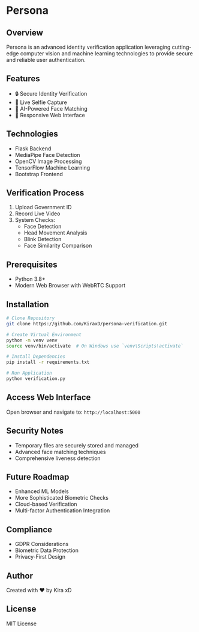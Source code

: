 # Persona

## Overview
Persona is an advanced identity verification application leveraging cutting-edge computer vision and machine learning technologies to provide secure and reliable user authentication.

## Features
- 🔒 Secure Identity Verification
- 📸 Live Selfie Capture
- 🧠 AI-Powered Face Matching
- 📱 Responsive Web Interface

## Technologies
- Flask Backend
- MediaPipe Face Detection
- OpenCV Image Processing
- TensorFlow Machine Learning
- Bootstrap Frontend

## Verification Process
1. Upload Government ID
2. Record Live Video
3. System Checks:
   - Face Detection
   - Head Movement Analysis
   - Blink Detection
   - Face Similarity Comparison

## Prerequisites
- Python 3.8+
- Modern Web Browser with WebRTC Support

## Installation
```bash
# Clone Repository
git clone https://github.com/KiraxD/persona-verification.git

# Create Virtual Environment
python -m venv venv
source venv/bin/activate  # On Windows use `venv\Scripts\activate`

# Install Dependencies
pip install -r requirements.txt

# Run Application
python verification.py
```

## Access Web Interface
Open browser and navigate to:
`http://localhost:5000`

## Security Notes
- Temporary files are securely stored and managed
- Advanced face matching techniques
- Comprehensive liveness detection

## Future Roadmap
- Enhanced ML Models
- More Sophisticated Biometric Checks
- Cloud-based Verification
- Multi-factor Authentication Integration

## Compliance
- GDPR Considerations
- Biometric Data Protection
- Privacy-First Design

## Author
Created with ❤️ by Kira xD

## License
MIT License
